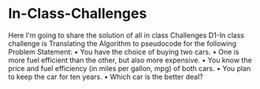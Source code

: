 # In-Class-Challenges
Here I'm going to share the solution of all in class Challenges 
D1-In class challenge is Translating the Algorithm to pseudocode for the following Problem Statement:
• You have the choice of buying two cars.
• One is more fuel efficient than the other, but also more expensive.
• You know the price and fuel efficiency (in miles per gallon, mpg) of both cars.
• You plan to keep the car for ten years.
• Which car is the better deal?
